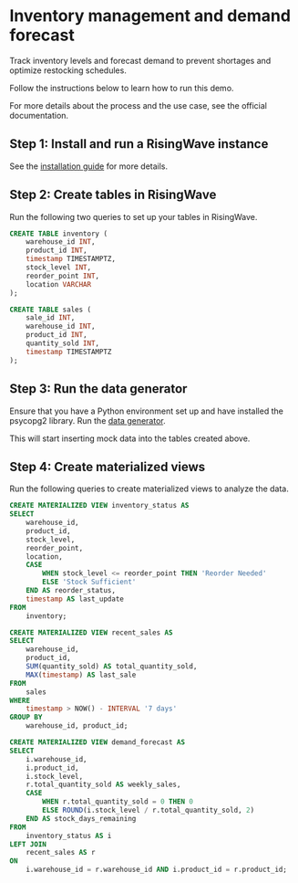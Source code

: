# Inventory management and demand forecast

Track inventory levels and forecast demand to prevent shortages and optimize restocking schedules.

Follow the instructions below to learn how to run this demo. 

For more details about the process and the use case, see the official documentation.

## Step 1: Install and run a RisingWave instance

See the [installation guide](/00-get-started/00-install-kafka-pg-rw.md#install-risingwave) for more details.

## Step 2: Create tables in RisingWave

Run the following two queries to set up your tables in RisingWave.

```sql
CREATE TABLE inventory (
    warehouse_id INT,
    product_id INT,
    timestamp TIMESTAMPTZ,
    stock_level INT,
    reorder_point INT,
    location VARCHAR
);
```

```sql
CREATE TABLE sales (
    sale_id INT,
    warehouse_id INT,
    product_id INT,
    quantity_sold INT,
    timestamp TIMESTAMPTZ
);
```

## Step 3: Run the data generator

Ensure that you have a Python environment set up and have installed the psycopg2 library. Run the [data generator](02-simple-demos/logistics/warehouse_inventory_mgmt/data_generator.py).

This will start inserting mock data into the tables created above.

## Step 4: Create materialized views

Run the following queries to create materialized views to analyze the data.

```sql
CREATE MATERIALIZED VIEW inventory_status AS
SELECT
    warehouse_id,
    product_id,
    stock_level,
    reorder_point,
    location,
    CASE
        WHEN stock_level <= reorder_point THEN 'Reorder Needed'
        ELSE 'Stock Sufficient'
    END AS reorder_status,
    timestamp AS last_update
FROM
    inventory;

```

```sql
CREATE MATERIALIZED VIEW recent_sales AS
SELECT
    warehouse_id,
    product_id,
    SUM(quantity_sold) AS total_quantity_sold,
    MAX(timestamp) AS last_sale
FROM
    sales
WHERE
    timestamp > NOW() - INTERVAL '7 days'
GROUP BY
    warehouse_id, product_id;
```

```sql
CREATE MATERIALIZED VIEW demand_forecast AS
SELECT
    i.warehouse_id,
    i.product_id,
    i.stock_level,
    r.total_quantity_sold AS weekly_sales,
    CASE
        WHEN r.total_quantity_sold = 0 THEN 0
        ELSE ROUND(i.stock_level / r.total_quantity_sold, 2)
    END AS stock_days_remaining
FROM
    inventory_status AS i
LEFT JOIN
    recent_sales AS r
ON
    i.warehouse_id = r.warehouse_id AND i.product_id = r.product_id;
```